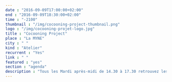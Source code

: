 ```yaml
---
date : "2016-09-09T17:00:00+02:00"
end : "2016-09-09T18:30:00+02:00"
time : "-2100"
thumbnail : "/img/cocooning-project-thumbnail.png"
logo : "/img/cocooning-projet-logo.jpg"
title : "Cocooning Project"
place : "La MYNE"
city : " "
kind : "Atelier"
recurrent : "Yes"
link : " "
featured : "yes"
section : "agenda"
description : "Tous les Mardi après-midi de 14.30 à 17.30 retrouvez les session Cocooning Projects dédiés aux projets supportés par la MYNE ou à venir (vous ?) nécessitant d'échanger ou la mobilisation de compétences spécifiques pour avancer. Ce sont des 'office hours' pair-à-pair."
---
```

